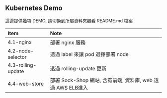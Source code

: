 ## Kubernetes Demo

這邊提供幾項 DEMO, 請切換到所屬資料夾觀看 README.md 檔案

| Item | Note |
|:---|:---|
|4.1-nginx | 部署 nginx 服務 |
|4.2-node-selector | 透過 label 來讓 pod 選擇部署 node |
|4.3-rolling-update | 透過 rolling-update 更新 |
|4.4-web-store | 部署 Sock-Shop 網站, 含有前端, 資料庫, web 透過 AWS ELB進入 |
